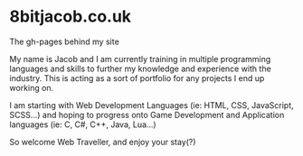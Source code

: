# 8bitjacob.co.uk
The gh-pages behind my site

My name is Jacob and I am currently training in multiple programming languages and skills to further my knowledge and experience with the industry. This is acting as a sort of portfolio for any projects I end up working on.

I am starting with Web Development Languages (ie: HTML, CSS, JavaScript, SCSS...) and hoping to progress onto Game Development and Application languages (ie: C, C#, C++, Java, Lua...)

So welcome Web Traveller, and enjoy your stay(?)
